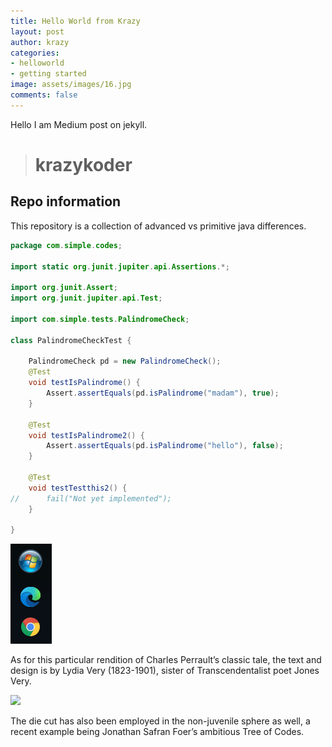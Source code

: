 ```yaml
---
title: Hello World from Krazy
layout: post
author: krazy
categories:
- helloworld
- getting started
image: assets/images/16.jpg
comments: false
---
```


Hello I am Medium post on jekyll.

> # krazykoder

## Repo information 

This repository is a collection of advanced vs primitive java differences. 

```java
package com.simple.codes;

import static org.junit.jupiter.api.Assertions.*;

import org.junit.Assert;
import org.junit.jupiter.api.Test;

import com.simple.tests.PalindromeCheck;

class PalindromeCheckTest {

	PalindromeCheck pd = new PalindromeCheck();
	@Test
	void testIsPalindrome() {
		Assert.assertEquals(pd.isPalindrome("madam"), true);
	}

	@Test
	void testIsPalindrome2() {
		Assert.assertEquals(pd.isPalindrome("hello"), false);
	}
	
	@Test
	void testTestthis2() {
//		fail("Not yet implemented");
	}

}
```
![](../assets/images/snap_task.png)

As for this particular rendition of Charles Perrault’s classic tale, the text and design is by Lydia Very (1823-1901), sister of Transcendentalist poet Jones Very.

![](https://pocket-syndicated-images.s3.amazonaws.com/5eab1905d816c.jpg)


The die cut has also been employed in the non-juvenile sphere as well, a recent example being Jonathan Safran Foer’s ambitious Tree of Codes.
